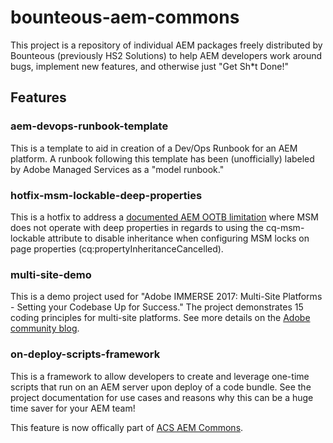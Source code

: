 # bounteous-aem-commons

This project is a repository of individual AEM packages freely distributed by Bounteous (previously HS2 Solutions)
to help AEM developers work around bugs, implement new features, and otherwise just "Get Sh*t Done!"

## Features

### aem-devops-runbook-template
This is a template to aid in creation of a Dev/Ops Runbook for an AEM platform. A runbook following this template has
been (unofficially) labeled by Adobe Managed Services as a "model runbook." 

### hotfix-msm-lockable-deep-properties
This is a hotfix to address a
[documented AEM OOTB limitation](https://docs.adobe.com/docs/en/aem/6-2/develop/extending/msm.html)
where MSM does not operate with deep properties in regards
to using the cq-msm-lockable attribute to disable inheritance when configuring MSM locks on page properties
(cq:propertyInheritanceCancelled).

### multi-site-demo
This is a demo project used for "Adobe IMMERSE 2017: Multi-Site Platforms - Setting your Codebase Up for Success."
The project demonstrates 15 coding principles for multi-site platforms.  See more details on the
[Adobe community blog](http://blogs.adobe.com/contentmanagement/2017/04/24/aem-multi-site-tips-tricks-preview-immerse-2017).

### on-deploy-scripts-framework
This is a framework to allow developers to create and leverage one-time scripts that run on an AEM server
upon deploy of a code bundle. See the project documentation for use cases and reasons why this can be a huge
time saver for your AEM team!

This feature is now offically part of
[ACS AEM Commons](https://adobe-consulting-services.github.io/acs-aem-commons/features/on-deploy-scripts/index.html).